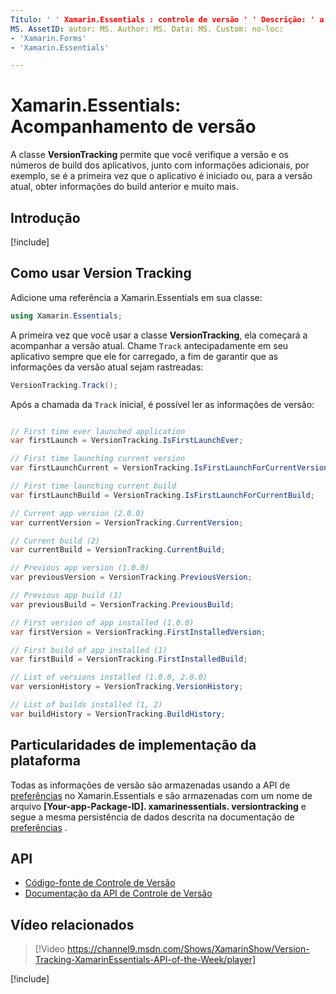 ```yaml
---
Título: ' ' Xamarin.Essentials : controle de versão ' ' Descrição: ' a classe VersionTracking no Xamarin.Essentials permite que você verifique a versão dos aplicativos e os números de compilação juntamente com a exibição de informações adicionais, como se fosse a primeira vez que o aplicativo foi iniciado sempre ou para a versão atual, obtenha as informações de compilação anteriores e muito mais. '
MS. AssetID: autor: MS. Author: MS. Data: MS. Custom: no-loc:
- 'Xamarin.Forms'
- 'Xamarin.Essentials'

---
```


# <a name="xamarinessentials-version-tracking"></a>Xamarin.Essentials: Acompanhamento de versão

A classe **VersionTracking** permite que você verifique a versão e os números de build dos aplicativos, junto com informações adicionais, por exemplo, se é a primeira vez que o aplicativo é iniciado ou, para a versão atual, obter informações do build anterior e muito mais.

## <a name="get-started"></a>Introdução

[!include[](~/essentials/includes/get-started.md)]

## <a name="using-version-tracking"></a>Como usar Version Tracking

Adicione uma referência a Xamarin.Essentials em sua classe:

```csharp
using Xamarin.Essentials;
```

A primeira vez que você usar a classe **VersionTracking**, ela começará a acompanhar a versão atual. Chame `Track` antecipadamente em seu aplicativo sempre que ele for carregado, a fim de garantir que as informações da versão atual sejam rastreadas:

```csharp
VersionTracking.Track();
```

Após a chamada da `Track` inicial, é possível ler as informações de versão:

```csharp

// First time ever launched application
var firstLaunch = VersionTracking.IsFirstLaunchEver;

// First time launching current version
var firstLaunchCurrent = VersionTracking.IsFirstLaunchForCurrentVersion;

// First time launching current build
var firstLaunchBuild = VersionTracking.IsFirstLaunchForCurrentBuild;

// Current app version (2.0.0)
var currentVersion = VersionTracking.CurrentVersion;

// Current build (2)
var currentBuild = VersionTracking.CurrentBuild;

// Previous app version (1.0.0)
var previousVersion = VersionTracking.PreviousVersion;

// Previous app build (1)
var previousBuild = VersionTracking.PreviousBuild;

// First version of app installed (1.0.0)
var firstVersion = VersionTracking.FirstInstalledVersion;

// First build of app installed (1)
var firstBuild = VersionTracking.FirstInstalledBuild;

// List of versions installed (1.0.0, 2.0.0)
var versionHistory = VersionTracking.VersionHistory;

// List of builds installed (1, 2)
var buildHistory = VersionTracking.BuildHistory;
```

## <a name="platform-implementation-specifics"></a>Particularidades de implementação da plataforma

Todas as informações de versão são armazenadas usando a API de [preferências](preferences.md) no Xamarin.Essentials e são armazenadas com um nome de arquivo **[Your-app-Package-ID]. xamarinessentials. versiontracking** e segue a mesma persistência de dados descrita na documentação de [preferências](preferences.md#persistence) .

## <a name="api"></a>API

- [Código-fonte de Controle de Versão](https://github.com/xamarin/Essentials/tree/master/Xamarin.Essentials/VersionTracking)
- [Documentação da API de Controle de Versão](xref:Xamarin.Essentials.VersionTracking)

## <a name="related-video"></a>Vídeo relacionados

> [!Video https://channel9.msdn.com/Shows/XamarinShow/Version-Tracking-XamarinEssentials-API-of-the-Week/player]

[!include[](~/essentials/includes/xamarin-show-essentials.md)]
